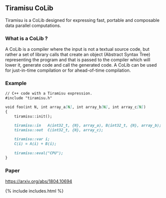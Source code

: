 ## Tiramisu CoLib
Tiramisu is a CoLib designed for expressing fast, portable and composable data parallel computations.

### What is a CoLib ?
A CoLib is a compiler where the input is not a textual source code, but rather a set of library calls that create an object (Abstract Syntax Tree) representing the program and that is passed to the compiler which will lower it, generate code and call the generated code.  A CoLib can be used for just-in-time compilation or for ahead-of-time compilation.

### Example

```markdown
// C++ code with a Tiramisu expression.
#include "tiramisu.h"

void foo(int N, int array_a[N], int array_b[N], int array_c[N])
{
    tiramisu::init();

    tiramisu::in   A(int32_t, {N}, array_a), B(int32_t, {N}, array_b);
    tiramisu::out  C(int32_t, {N}, array_c);
    
    tiramisu::var i;
    C(i) = A(i) + B(i);
    
    tiramisu::eval("CPU");
}
```


### Paper

https://arxiv.org/abs/1804.10694

{% include includes.html %}
